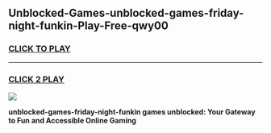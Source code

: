 
## Unblocked-Games-unblocked-games-friday-night-funkin-Play-Free-qwy00
<h3>
<a href="https://premium76.site?title=unblocked-games-friday-night-funkin&ref=20A">CLICK TO PLAY</a></h3>
<hr>

<h3>
<a href="https://premium76.site?title=unblocked-games-friday-night-funkin&ref=20A">CLICK 2 PLAY</a>
  
</h3>

<a href="https://premium76.site?title=unblocked-games-friday-night-funkin&ref=20A"><img src="https://clearcache.store/games.png"></a>


**unblocked-games-friday-night-funkin games unblocked: Your Gateway to Fun and Accessible Online Gaming**

